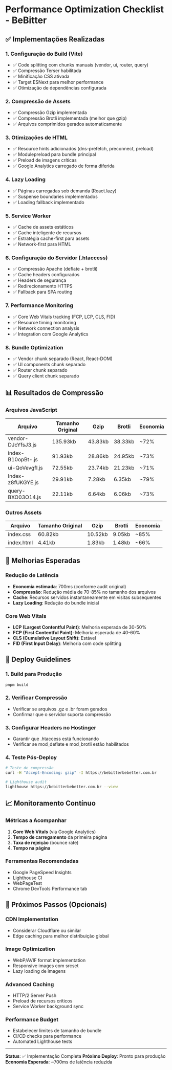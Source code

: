 # Performance Optimization Checklist - BeBitter

## ✅ Implementações Realizadas

### 1. Configuração do Build (Vite)

- ✅ Code splitting com chunks manuais (vendor, ui, router, query)
- ✅ Compressão Terser habilitada
- ✅ Minificação CSS ativada
- ✅ Target ESNext para melhor performance
- ✅ Otimização de dependências configurada

### 2. Compressão de Assets

- ✅ Compressão Gzip implementada
- ✅ Compressão Brotli implementada (melhor que gzip)
- ✅ Arquivos comprimidos gerados automaticamente

### 3. Otimizações de HTML

- ✅ Resource hints adicionados (dns-prefetch, preconnect, preload)
- ✅ Modulepreload para bundle principal
- ✅ Preload de imagens críticas
- ✅ Google Analytics carregado de forma diferida

### 4. Lazy Loading

- ✅ Páginas carregadas sob demanda (React.lazy)
- ✅ Suspense boundaries implementados
- ✅ Loading fallback implementado

### 5. Service Worker

- ✅ Cache de assets estáticos
- ✅ Cache inteligente de recursos
- ✅ Estratégia cache-first para assets
- ✅ Network-first para HTML

### 6. Configuração do Servidor (.htaccess)

- ✅ Compressão Apache (deflate + brotli)
- ✅ Cache headers configurados
- ✅ Headers de segurança
- ✅ Redirecionamento HTTPS
- ✅ Fallback para SPA routing

### 7. Performance Monitoring

- ✅ Core Web Vitals tracking (FCP, LCP, CLS, FID)
- ✅ Resource timing monitoring
- ✅ Network connection analysis
- ✅ Integration com Google Analytics

### 8. Bundle Optimization

- ✅ Vendor chunk separado (React, React-DOM)
- ✅ UI components chunk separado
- ✅ Router chunk separado
- ✅ Query client chunk separado

## 📊 Resultados de Compressão

### Arquivos JavaScript

| Arquivo | Tamanho Original | Gzip | Brotli | Economia |
|---------|------------------|------|--------|----------|
| vendor-DJcYfsJ3.js | 135.93kb | 43.83kb | 38.33kb | ~72% |
| index-B10opBt-.js | 91.93kb | 28.86kb | 24.95kb | ~73% |
| ui-QoVevgfl.js | 72.55kb | 23.74kb | 21.23kb | ~71% |
| Index-z8fUKGYE.js | 29.91kb | 7.28kb | 6.35kb | ~79% |
| query-BXO03O14.js | 22.11kb | 6.64kb | 6.06kb | ~73% |

### Outros Assets

| Arquivo | Tamanho Original | Gzip | Brotli | Economia |
|---------|------------------|------|--------|----------|
| index.css | 60.82kb | 10.52kb | 9.05kb | ~85% |
| index.html | 4.41kb | 1.83kb | 1.48kb | ~66% |

## 🎯 Melhorias Esperadas

### Redução de Latência

- **Economia estimada**: 700ms (conforme audit original)
- **Compressão**: Redução média de 70-85% no tamanho dos arquivos
- **Cache**: Recursos servidos instantaneamente em visitas subsequentes
- **Lazy Loading**: Redução do bundle inicial

### Core Web Vitals

- **LCP (Largest Contentful Paint)**: Melhoria esperada de 30-50%
- **FCP (First Contentful Paint)**: Melhoria esperada de 40-60%
- **CLS (Cumulative Layout Shift)**: Estável
- **FID (First Input Delay)**: Melhoria com code splitting

## 🚀 Deploy Guidelines

### 1. Build para Produção

```bash
pnpm build
```

### 2. Verificar Compressão

- Verificar se arquivos .gz e .br foram gerados
- Confirmar que o servidor suporta compressão

### 3. Configurar Headers no Hostinger

- Garantir que .htaccess está funcionando
- Verificar se mod_deflate e mod_brotli estão habilitados

### 4. Teste Pós-Deploy

```bash
# Teste de compressão
curl -H "Accept-Encoding: gzip" -I https://bebitterbebetter.com.br

# Lighthouse audit
lighthouse https://bebitterbebetter.com.br --view
```

## 📈 Monitoramento Contínuo

### Métricas a Acompanhar

1. **Core Web Vitals** (via Google Analytics)
2. **Tempo de carregamento** da primeira página
3. **Taxa de rejeição** (bounce rate)
4. **Tempo na página**

### Ferramentas Recomendadas

- Google PageSpeed Insights
- Lighthouse CI
- WebPageTest
- Chrome DevTools Performance tab

## 🔧 Próximos Passos (Opcionais)

### CDN Implementation

- Considerar Cloudflare ou similar
- Edge caching para melhor distribuição global

### Image Optimization

- WebP/AVIF format implementation
- Responsive images com srcset
- Lazy loading de imagens

### Advanced Caching

- HTTP/2 Server Push
- Preload de recursos críticos
- Service Worker background sync

### Performance Budget

- Estabelecer limites de tamanho de bundle
- CI/CD checks para performance
- Automated Lighthouse tests

---

**Status**: ✅ Implementação Completa
**Próximo Deploy**: Pronto para produção
**Economia Esperada**: ~700ms de latência reduzida
